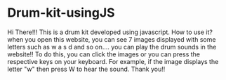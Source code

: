# Drum-kit-usingJS
Hi There!!!
This is a drum kit developed using javascript.
How to use it?
when you open this website, you can see 7 images displayed with some letters such as w a s d and so on....
you can play the drum sounds in the website!!
To do this, you can click the images or you can press the respective keys on your keyboard. For example, if the image displays the letter "w" then press W to hear the sound.
Thank you!!
